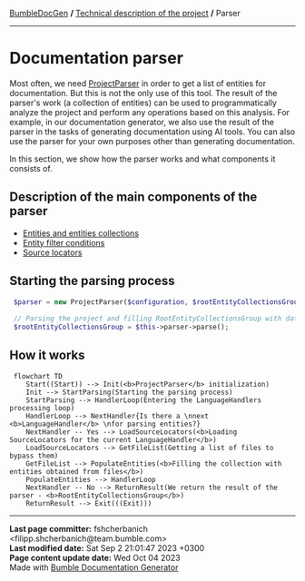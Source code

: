 <embed> <a href="/docs/README.md">BumbleDocGen</a> <b>/</b> <a href="/docs/tech/readme.md">Technical description of the project</a> <b>/</b> Parser<hr> </embed>

<embed> <h1>Documentation parser</h1> </embed>

Most often, we need <a href="/docs/tech/2.parser/classes/ProjectParser.md">ProjectParser</a> in order to get a list of entities for documentation.
But this is not the only use of this tool. The result of the parser's work (a collection of entities) can be used to programmatically analyze the project and perform any operations based on this analysis.
For example, in our documentation generator, we also use the result of the parser in the tasks of generating documentation using AI tools.
You can also use the parser for your own purposes other than generating documentation.

In this section, we show how the parser works and what components it consists of.

<embed> <h2>Description of the main components of the parser</h2> </embed>

<embed> <ul><li><div><a href='/docs/tech/2.parser/entity.md'>Entities and entities collections</a></div></li><li><div><a href='/docs/tech/2.parser/entityFilterCondition.md'>Entity filter conditions</a></div></li><li><div><a href='/docs/tech/2.parser/sourceLocator.md'>Source locators</a></div></li></ul> </embed>

<embed> <h2>Starting the parsing process</h2> </embed>

```php
 $parser = new ProjectParser($configuration, $rootEntityCollectionsGroup);
 
 // Parsing the project and filling RootEntityCollectionsGroup with data
 $rootEntityCollectionsGroup = $this->parser->parse();
```


<embed> <h2>How it works</h2> </embed>

```mermaid
 flowchart TD
    Start((Start)) --> Init(<b>ProjectParser</b> initialization)
    Init --> StartParsing(Starting the parsing process)
    StartParsing --> HandlerLoop(Entering the LanguageHandlers processing loop)
    HandlerLoop --> NextHandler{Is there a \nnext <b>LanguageHandler</b> \nfor parsing entities?}
    NextHandler -- Yes --> LoadSourceLocators(<b>Loading SourceLocators for the current LanguageHandler</b>)
    LoadSourceLocators --> GetFileList(Getting a list of files to bypass them)
    GetFileList --> PopulateEntities(<b>Filling the collection with entities obtained from files</b>)
    PopulateEntities --> HandlerLoop
    NextHandler -- No --> ReturnResult(We return the result of the parser - <b>RootEntityCollectionsGroup</b>)
    ReturnResult --> Exit(((Exit)))
```

<div id='page_committer_info'>
<hr>
<b>Last page committer:</b> fshcherbanich &lt;filipp.shcherbanich@team.bumble.com&gt;<br><b>Last modified date:</b>   Sat Sep 2 21:01:47 2023 +0300<br><b>Page content update date:</b> Wed Oct 04 2023<br>Made with <a href='https://github.com/bumble-tech/bumble-doc-gen/blob/master/docs/README.md'>Bumble Documentation Generator</a></div>